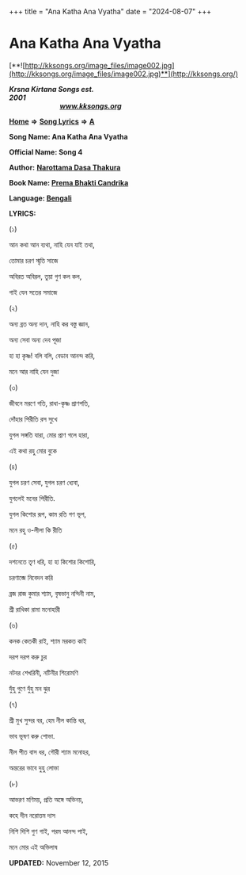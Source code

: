 +++
title = "Ana Katha Ana Vyatha"
date = "2024-08-07"
+++

# Ana Katha Ana Vyatha
[**![http://kksongs.org/image_files/image002.jpg](http://kksongs.org/image_files/image002.jpg)**](http://kksongs.org/)

**_Krsna Kirtana Songs est. 2001_**                                                                                                                                                 **_www.kksongs.org_**

**[Home](http://kksongs.org/)** **⇒** **[Song Lyrics](http://kksongs.org/lyrics.html)** **⇒** **[A](http://kksongs.org/songs/song_a.html)**

**Song Name: Ana Katha Ana Vyatha**

**Official Name: Song 4**

**Author:** [**Narottama Dasa Thakura**](http://kksongs.org/authors/list/narottama.html)

**Book Name: [Prema Bhakti Candrika](http://kksongs.org/authors/literature/pbc.html)**

**Language: [Bengali](http://kksongs.org/language/list/bengali.html)**

**LYRICS:**

(১)

আন কথা আন ব্যথা, নাহি যেন যাই তথা,

তোমার চরণ স্মৃতি সাজে

অবিরত অবিরল, তুয়া গুণ কল কল,

গাই যেন সতের সমাজে

(২)

অন্য ব্রত অন্য দান, নাহি কর বস্তু জ্ঞান,

অন্য সেবা অন্য দেব পূজা

হা হা কৃষ্ণ! বলি বলি, বেডাব আনন্দ করি,

মনে আর নাহি যেন দুজা

(৩)

জীবনে মরণে গতি, রাধা\-কৃষ্ণ প্রাণপতি,

দোঁহার পিরীতি রস সুখে

যুগল সঙ্গতি যারা, মোর প্রাণ গলে হারা,

এই কথা রহু মোর বুকে

(৪)

যুগল চরণ সেবা, যুগল চরণ ধ্যেবা,

যুগলেই মনের পিরীতি.

যুগল কিশোর রূপ, কাম রতি গণ ভূপ,

মনে রহু ও\-লীলা কি রীতি

(৫)

দশনেতে তৃণ ধরি, হা হা কিশোর কিশোরি,

চরণাব্জে নিবেদন করি

ব্রজ রাজ কুমার শ্যাম, বৃষভানু নন্দিনী নাম,

শ্রী রাধিকা রামা মনোহারী

(৬)

কনক কেতকী রাই, শ্যাম মরকত কাই

দরপ দরপ করু চুর

নটবর শেখরিনী, নটিনীর শিরোমণি

দুঁহু গুণে দুঁহু মন ঝুর

(৭)

শ্রী মুখ সুন্দর বর, হেম নীল কান্তি ধর,

ভাব ভূষণ করু শোভা.

নীল পীত বাস ধর, গৌরী শ্যাম মনোহর,

অন্তরের ভাবে দুহু লোভা

(৮)

আভরণ মণিময়, প্রতি অঙ্গে অভিনয়,

কহে দীন নরোত্তম দাস

নিশি দিশি গুণ গাই, পরম আনন্দ পাই,

মনে মোর এই অভিলাষ

**UPDATED:** November 12, 2015